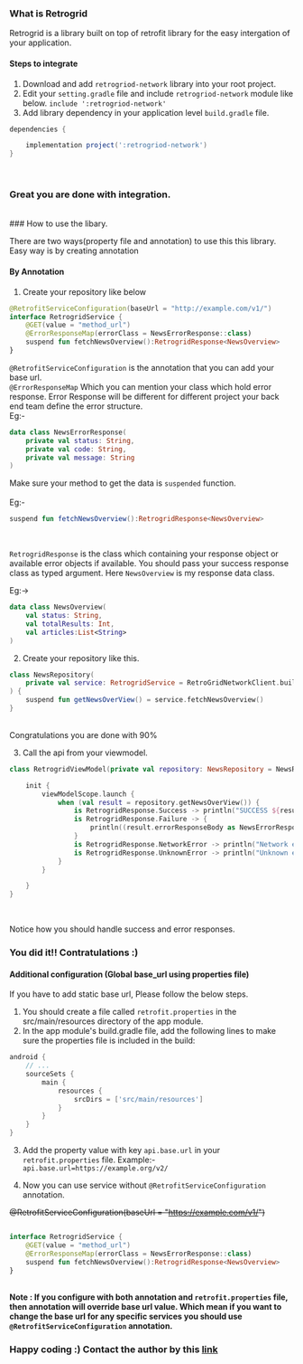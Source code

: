 ### What is Retrogrid

Retrogrid is a library built on top of retrofit library for the easy intergation of your application.

#### Steps to integrate

1. Download and add `retrogriod-network` library into your root project.
2. Edit your `setting.gradle` file and include `retrogriod-network` module like below.
   `include ':retrogriod-network'`
3. Add library dependency in your application level `build.gradle` file.
```gradle
dependencies {

    implementation project(':retrogriod-network')
}
```
<br>

### Great you are done with integration.

<br/>
### How to use the libary. <br>

There are two ways(property file and annotation) to use this this library. Easy way is by creating annotation

#### By Annotation
1. Create your repository like below

```kotlin
@RetrofitServiceConfiguration(baseUrl = "http://example.com/v1/")
interface RetrogridService {
    @GET(value = "method_url")
    @ErrorResponseMap(errorClass = NewsErrorResponse::class)
    suspend fun fetchNewsOverview():RetrogridResponse<NewsOverview>
}
```

`@RetrofitServiceConfiguration` is the annotation that you can add your base url. <br>
`@ErrorResponseMap` Which you can mention your class which hold error response. Error Response will be different for different project your back end team define the error structure.<br>
Eg:- 
```kotlin
data class NewsErrorResponse(
    private val status: String,
    private val code: String,
    private val message: String
)
```
Make sure your method to get the data is `suspended` function. 
<br><br> Eg:-

```kotlin
suspend fun fetchNewsOverview():RetrogridResponse<NewsOverview>
```
<br>

`RetrogridResponse` is the class which containing your response object or available error objects if available. You should pass your success response class as typed argument. Here `NewsOverview` is my response data class.

Eg:->
```kotlin
data class NewsOverview(
    val status: String,
    val totalResults: Int,
    val articles:List<String>
)
```

2. Create your repository like this.

```kotlin
class NewsRepository(
    private val service: RetrogridService = RetroGridNetworkClient.buildService(RetrogridService::class.java)
) {
    suspend fun getNewsOverView() = service.fetchNewsOverview()
}
```

<br> Congratulations you are done with 90%

3. Call the api from your viewmodel.

```kotlin
class RetrogridViewModel(private val repository: NewsRepository = NewsRepository()) : ViewModel() {

    init {
        viewModelScope.launch {
            when (val result = repository.getNewsOverView()) {
                is RetrogridResponse.Success -> println("SUCCESS ${result.responseBody}")
                is RetrogridResponse.Failure -> {
                    println((result.errorResponseBody as NewsErrorResponse).toString())
                }
                is RetrogridResponse.NetworkError -> println("Network error : "+result.errorMessage)
                is RetrogridResponse.UnknownError -> println("Unknown error : "+result.errorMessage)
            }
        }

    }
}
```

<br>

Notice how you should handle success and error responses.

### You did it!! Contratulations :)

#### Additional configuration (Global base_url using properties file)

If you have to add static base url, Please follow the below steps.
1. You should create a file called `retrofit.properties` in the src/main/resources directory of the app module.
2. In the app module's build.gradle file, add the following lines to make sure the properties file is included in the build:

```gradle
android {
    // ...
    sourceSets {
        main {
            resources {
                srcDirs = ['src/main/resources']
            }
        }
    }
}
```

3. Add the property value with key `api.base.url` in your `retrofit.properties` file. Example:-
`api.base.url=https://example.org/v2/`

4. Now you can use service without `@RetrofitServiceConfiguration` annotation. 

~~@RetrofitServiceConfiguration(baseUrl = "https://example.com/v1/")~~
```kotlin

interface RetrogridService {
    @GET(value = "method_url")
    @ErrorResponseMap(errorClass = NewsErrorResponse::class)
    suspend fun fetchNewsOverview():RetrogridResponse<NewsOverview>
}
```


<br><b>Note : If you configure with both annotation and `retrofit.properties` file, then annotation will override base url value. Which mean if you want to change the base url for any specific services you should use `@RetrofitServiceConfiguration` annotation.


### Happy coding :) Contact the author by this [link](https://www.linkedin.com/in/deepu-george-jacob-76753358/)


